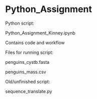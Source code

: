 # Python_Assignment

Python script:

Python_Assignment_Kinney.ipynb

   Contains code and workflow


Files for running script:

penguins_cystb.fasta

penguins_mass.csv


Old/unfinished script:

sequence_translate.py


